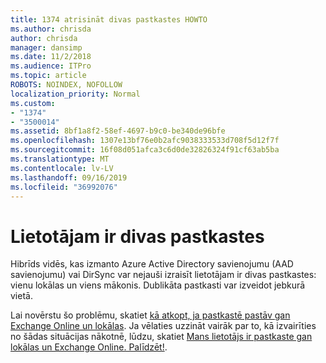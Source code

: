 ```yaml
---
title: 1374 atrisināt divas pastkastes HOWTO
ms.author: chrisda
author: chrisda
manager: dansimp
ms.date: 11/2/2018
ms.audience: ITPro
ms.topic: article
ROBOTS: NOINDEX, NOFOLLOW
localization_priority: Normal
ms.custom:
- "1374"
- "3500014"
ms.assetid: 8bf1a8f2-58ef-4697-b9c0-be340de96bfe
ms.openlocfilehash: 1307e13bf76e0b2afc9038333533d708f5d12f7f
ms.sourcegitcommit: 16f08d051afca3c6d0de32826324f91cf63ab5ba
ms.translationtype: MT
ms.contentlocale: lv-LV
ms.lasthandoff: 09/16/2019
ms.locfileid: "36992076"
---
```

# <a name="a-user-has-two-mailboxes"></a>Lietotājam ir divas pastkastes

Hibrīds vidēs, kas izmanto Azure Active Directory savienojumu (AAD savienojumu) vai DirSync var nejauši izraisīt lietotājam ir divas pastkastes: vienu lokālas un viens mākonis. Dublikāta pastkasti var izveidot jebkurā vietā.

Lai novērstu šo problēmu, skatiet [kā atkopt, ja pastkastē pastāv gan Exchange Online un lokālas](https://docs.microsoft.com/en-us/exchange/troubleshoot/move-mailboxes/mailbox-exists-exo-onpremises). Ja vēlaties uzzināt vairāk par to, kā izvairīties no šādas situācijas nākotnē, lūdzu, skatiet [Mans lietotājs ir pastkaste gan lokālas un Exchange Online. Palīdzēt!](https://techcommunity.microsoft.com/t5/Exchange-Team-Blog/My-user-has-a-mailbox-both-on-premises-and-in-Exchange-Online/ba-p/846809).

